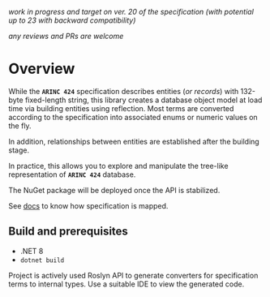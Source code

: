 *work in progress and target on ver. 20 of the specification (with potential up to 23 with backward compatibility)*

*any reviews and PRs are welcome*

# Overview

While the **`ARINC 424`** specification describes entities (*or records*) with 132-byte fixed-length string, this library creates
a database object model at load time via building entities using reflection. Most terms are converted according
to the specification into associated enums or numeric values on the fly.

In addition, relationships between entities are established after the building stage.

In practice, this allows you to explore and manipulate the tree-like representation of **`ARINC 424`** database.

The NuGet package will be deployed once the API is stabilized.

See [docs](https://malstraem.github.io/arinc424.net) to know how specification is mapped.

## Build and prerequisites

- .NET 8
- `dotnet build`

Project is actively used Roslyn API to generate converters for specification terms to internal types.
Use a suitable IDE to view the generated code.
